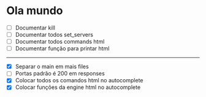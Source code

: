 # Ola mundo

- [ ] Documentar kill
- [ ] Documentar todos set_servers
- [ ] Documentar todos commands html
- [ ] Documentar função para printar html

***

- [x] Separar o main em mais files
- [ ] Portas padrão é 200 em responses
- [x] Colocar todos os comandos html no autocomplete
- [x] Colocar funções da engine html no autocomplete
